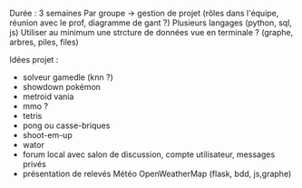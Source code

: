 Durée : 3 semaines
Par groupe -> gestion de projet (rôles dans l'équipe, réunion avec le prof, diagramme de gant ?)
Plusieurs langages (python, sql, js)
Utiliser au minimum une strcture de données vue en terminale ? (graphe, arbres, piles, files)


Idées projet :
- solveur gamedle (knn ?)
- showdown pokémon
- metroid vania 
- mmo ?
- tetris
- pong ou casse-briques
- shoot-em-up
- wator
- forum local avec salon de discussion, compte utilisateur, messages privés
- présentation de relevés Météo OpenWeatherMap (flask, bdd, js,graphe)
